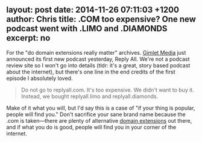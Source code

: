 layout: post
date: 2014-11-26 07:11:03 +1200
author: Chris
title: .COM too expensive? One new podcast went with .LIMO and .DIAMONDS
excerpt: no
----

For the "do domain extensions really matter" archives. [Gimlet Media](http://gimletmedia.com) just announced its first new podcast yesterday, Reply All. We're not a podcast review site so I won't go into details (tldr: it's a great, story based podcast about the internet), but there's one line in the end credits of the first episode I absolutely loved.

>Do not go to replyall.com. It's too expensive. We didn't want to buy it. Instead, we bought replyall.limo and replyall.diamonds.

Make of it what you will, but I'd say this is a case of "if your thing is popular, people will find you." Don't sacrifice your sane brand name because the .com is taken—there are plenty of alternative [domain extensions](https://iwantmyname.com/domains/new-gtld-domain-extensions) out there, and if what you do is good, people will find you in your corner of the internet.




